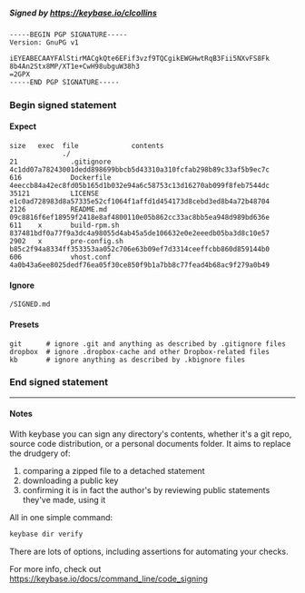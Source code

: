 ##### Signed by https://keybase.io/clcollins
```
-----BEGIN PGP SIGNATURE-----
Version: GnuPG v1

iEYEABECAAYFAlStirMACgkQte6EFif3vzf9TQCgikEWGHwtRqB3Fii5NXvFS8Fk
8b4An2Stx8MP/XT1e+CwH98ubguW38h3
=2GPX
-----END PGP SIGNATURE-----

```

<!-- END SIGNATURES -->

### Begin signed statement 

#### Expect

```
size   exec  file             contents                                                        
             ./                                                                               
21             .gitignore     4c1dd07a78243001dedd898699bbcb5d43310a310fcfab298b89c33af5b9ec7c
616            Dockerfile     4eeccb84a42ec8fd05b165d1b032e94a6c58753c13d16270ab099f8feb7544dc
35121          LICENSE        e1c0ad728983d8a57335e52cf1064f1affd1d454173d8cebd3ed8b4a72b48704
2126           README.md      09c8816f6ef18959f2418e8af4800110e05b862cc33ac8bb5ea948d989bd636e
611    x       build-rpm.sh   837481bdf0a77f9a3dc4a98055d4ab45a5de106632e0e2eeedb05ba3d8c10e57
2902   x       pre-config.sh  b85c2f94a8334ff353353aa052c706e63b09ef7d3314ceeffcbb860d859144b0
606            vhost.conf     4a0b43a6ee8025dedf76ea05f30ce850f9b1a7bb8c77fead4b68ac9f279a0b49
```

#### Ignore

```
/SIGNED.md
```

#### Presets

```
git      # ignore .git and anything as described by .gitignore files
dropbox  # ignore .dropbox-cache and other Dropbox-related files    
kb       # ignore anything as described by .kbignore files          
```

<!-- summarize version = 0.0.9 -->

### End signed statement

<hr>

#### Notes

With keybase you can sign any directory's contents, whether it's a git repo,
source code distribution, or a personal documents folder. It aims to replace the drudgery of:

  1. comparing a zipped file to a detached statement
  2. downloading a public key
  3. confirming it is in fact the author's by reviewing public statements they've made, using it

All in one simple command:

```bash
keybase dir verify
```

There are lots of options, including assertions for automating your checks.

For more info, check out https://keybase.io/docs/command_line/code_signing